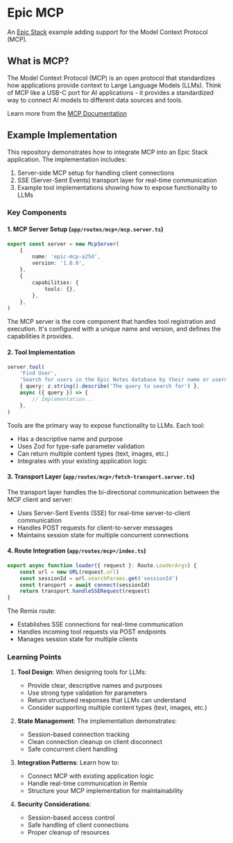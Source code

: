 # Epic MCP

An [Epic Stack](https://github.com/epicweb-dev/epic-stack) example adding
support for the Model Context Protocol (MCP).

## What is MCP?

The Model Context Protocol (MCP) is an open protocol that standardizes how
applications provide context to Large Language Models (LLMs). Think of MCP like
a USB-C port for AI applications - it provides a standardized way to connect AI
models to different data sources and tools.

Learn more from the
[MCP Documentation](https://modelcontextprotocol.io/introduction)

## Example Implementation

This repository demonstrates how to integrate MCP into an Epic Stack
application. The implementation includes:

1. Server-side MCP setup for handling client connections
2. SSE (Server-Sent Events) transport layer for real-time communication
3. Example tool implementations showing how to expose functionality to LLMs

### Key Components

#### 1. MCP Server Setup (`app/routes/mcp+/mcp.server.ts`)

```ts
export const server = new McpServer(
	{
		name: 'epic-mcp-a25d',
		version: '1.0.0',
	},
	{
		capabilities: {
			tools: {},
		},
	},
)
```

The MCP server is the core component that handles tool registration and
execution. It's configured with a unique name and version, and defines the
capabilities it provides.

#### 2. Tool Implementation

```ts
server.tool(
	'Find User',
	'Search for users in the Epic Notes database by their name or username',
	{ query: z.string().describe('The query to search for') },
	async ({ query }) => {
		// Implementation...
	},
)
```

Tools are the primary way to expose functionality to LLMs. Each tool:

- Has a descriptive name and purpose
- Uses Zod for type-safe parameter validation
- Can return multiple content types (text, images, etc.)
- Integrates with your existing application logic

#### 3. Transport Layer (`app/routes/mcp+/fetch-transport.server.ts`)

The transport layer handles the bi-directional communication between the MCP
client and server:

- Uses Server-Sent Events (SSE) for real-time server-to-client communication
- Handles POST requests for client-to-server messages
- Maintains session state for multiple concurrent connections

#### 4. Route Integration (`app/routes/mcp+/index.ts`)

```ts
export async function loader({ request }: Route.LoaderArgs) {
	const url = new URL(request.url)
	const sessionId = url.searchParams.get('sessionId')
	const transport = await connect(sessionId)
	return transport.handleSSERequest(request)
}
```

The Remix route:

- Establishes SSE connections for real-time communication
- Handles incoming tool requests via POST endpoints
- Manages session state for multiple clients

### Learning Points

1. **Tool Design**: When designing tools for LLMs:

   - Provide clear, descriptive names and purposes
   - Use strong type validation for parameters
   - Return structured responses that LLMs can understand
   - Consider supporting multiple content types (text, images, etc.)

2. **State Management**: The implementation demonstrates:

   - Session-based connection tracking
   - Clean connection cleanup on client disconnect
   - Safe concurrent client handling

3. **Integration Patterns**: Learn how to:

   - Connect MCP with existing application logic
   - Handle real-time communication in Remix
   - Structure your MCP implementation for maintainability

4. **Security Considerations**:
   - Session-based access control
   - Safe handling of client connections
   - Proper cleanup of resources
